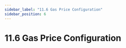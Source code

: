 ```yaml
---
sidebar_label: "11.6 Gas Price Configuration"
sidebar_position: 6
---
```


# 11.6 Gas Price Configuration

<!--TODO:-->
